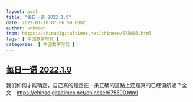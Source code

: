 ```yaml
---
layout: post
title: "每日一语 2022.1.9"
date: 2022-01-10T07:06:59.000Z
author: unknown
from: https://chinadigitaltimes.net/chinese/675603.html
tags: [ 中国数字时代 ]
categories: [ 中国数字时代 ]
---
```

<!--1641798419000-->
[每日一语 2022.1.9](https://chinadigitaltimes.net/chinese/675603.html)
------

<div>
<p>我们如何才能确定，自己真的是走在一条正确的道路上还是真的已经偏航呢？全文：<a href="https://chinadigitaltimes.net/chinese/675590.html">https://chinadigitaltimes.net/chinese/675590.html</a></p><p><img src="https://chinadigitaltimes.net/chinese/files/2022/01/1.9.jpg" alt="" /></p>
</div>
